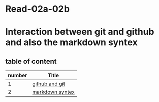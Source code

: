 # Read-02a-02b

# Interaction between git and github and also the markdown syntex

## table of content

|number|Title|
|-------|-----|
|1      |[	github and git](file01.md)
|2      |[markdown syntex](file02.md)
